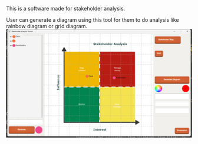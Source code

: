 This is a software made for stakeholder analysis.

User can generate a diagram using this tool for them to do analysis like rainbow diagram or grid diagram.
![picture 1](4e2fc30b2ffb0281c49d7aafd0a17d8.png)
